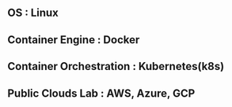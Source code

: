 ## OS : Linux

## Container Engine : Docker

## Container Orchestration :  Kubernetes(k8s)

## Public Clouds Lab : AWS, Azure, GCP